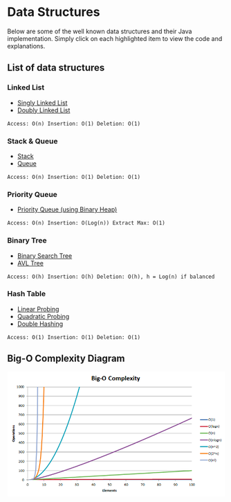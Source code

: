 # Data Structures

Below are some of the well known data structures and their Java implementation. Simply click on each highlighted item to view the code and explanations. 

## List of data structures

### Linked List
* [Singly Linked List](https://github.com/seokhoonlee/data-structures/blob/master/linked-list/SinglyLinkedList.java)
* [Doubly Linked List](https://github.com/seokhoonlee/data-structures/blob/master/linked-list/DoublyLinkedList.java)
```
Access: O(n) Insertion: O(1) Deletion: O(1)
```

### Stack & Queue
* [Stack](https://github.com/seokhoonlee/data-structures/blob/master/stack-and-queue/Stack.java)
* [Queue](https://github.com/seokhoonlee/data-structures/blob/master/stack-and-queue/Queue.java)
```
Access: O(n) Insertion: O(1) Deletion: O(1)
```

### Priority Queue
* [Priority Queue (using Binary Heap)](https://github.com/seokhoonlee/data-structures/blob/master/priority-queue/PriorityQueue.java)
```
Access: O(n) Insertion: O(Log(n)) Extract Max: O(1)
```

### Binary Tree
* [Binary Search Tree](https://github.com/seokhoonlee/data-structures/blob/master/binary-tree/BinarySearchTree.java)
* [AVL Tree](https://github.com/seokhoonlee/data-structures/blob/master/binary-tree/AVLTree.java)
```
Access: O(h) Insertion: O(h) Deletion: O(h), h = Log(n) if balanced
```

### Hash Table
* [Linear Probing](https://github.com/seokhoonlee/data-structures/blob/master/hash-table/LinearHashTable.java)
* [Quadratic Probing](https://github.com/seokhoonlee/data-structures/blob/master/hash-table/QuadraticHashTable.java)
* [Double Hashing]( )
```
Access: O(1) Insertion: O(1) Deletion: O(1)
```

## Big-O Complexity Diagram
![Big-O Complexity](https://github.com/seokhoonlee/data-structures/blob/master/image/big-o-complexity.png)
